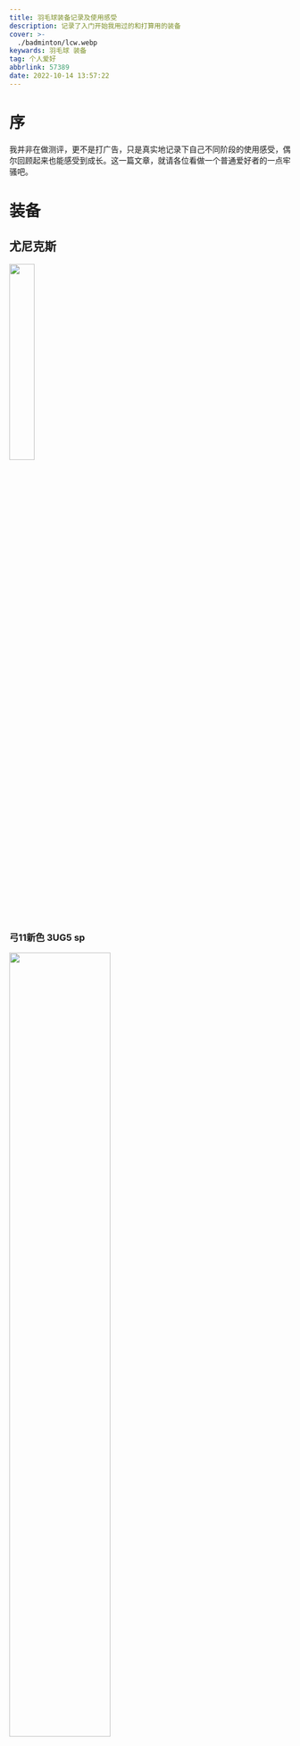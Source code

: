 ```yaml
---
title: 羽毛球装备记录及使用感受
description: 记录了入门开始我用过的和打算用的装备
cover: >-
  ./badminton/lcw.webp
keywards: 羽毛球 装备
tag: 个人爱好
abbrlink: 57389
date: 2022-10-14 13:57:22
---
```

# 序

我并非在做测评，更不是打广告，只是真实地记录下自己不同阶段的使用感受，偶尔回顾起来也能感受到成长。这一篇文章，就请各位看做一个普通爱好者的一点牢骚吧。

# 装备

## 尤尼克斯 

<img src="./badminton/yonex.png" width="30%">

### 弓11新色 3UG5 sp 

<img src="./badminton/gong11-1.jpg" width="60%">

弓11是我第一把3U规格的拍子，也是第一把高端拍，至于为什么第一把选择了她，最重要的因素还是看中了她的颜值。
<img src="./badminton/gong11-2.jpg" width="50%">

刚穿完线挥动起来还是有点担忧的，并不是立马能够适应，但打了一场之后就深深爱上了。

刚入门就听说遇事不决弓11，果真名不虚传，大拍面配合冷静的脚步能接到不少第一眼以为碰不到的球。  
未完待续···

### 二姐夫原色 4UG5 sp 

<img src="./badminton/zf2-1.jpg" width="50%">

二姐夫，我还未识得她庐山真面目的时候，就已经听说了“断腕神器”的鼎鼎大名。



---

## 胜利 

<img src="./badminton/victor.png" width="30%">

### 小隼 蓝4UG5 cn   
<img src="./badminton/xiaosun.jpg" width="50%">

这是我入的第二把中端拍，也许能算得上中高端，但使用感受却不尽人意。尤其我刚入门的时候，这把拍子在知乎、b站等等平台被宣传得神乎其神，甚至被冠以进阶拍性价比首选等等美誉。就从性价比说起，460左右的黑小隼还能跻身高性价比球拍的行列，而因为颜值和传销价格一路高歌猛进甚至售价突破600大关的蓝小隼，在我眼里已经完完全全没有性价比了。 

但不可否认的是，蓝色小隼的颜值确实说得过去，即使不算多么惊艳，也称得上百搭耐看了。  

然而，他与新手似乎并不适配，相对不大的拍框想要打中甜区，对于笨拙的我真的是难上加难。刚换上小隼的那一晚，隔几拍就能听到“悦耳”的打铁声，心疼漆水之余更是产生了前所未有的自我怀疑···

### 龙牙之刃 一代新色 3UG5 海外版 

<img src="./badminton/longya.jpg" width="45%">

论坛看多了难免对自己产生过高的期待，暗自以为越是门槛高的拍子越能彰显实力之强，越是冠军拍越能表现追求之高，然而真正上手了才知道自己还是菜狗一只。龙牙之刃对于现在的我就是如此，简直是洛基遇见雷神锤，根本使不动。之前从未体验过的巨大挥重让我直接选择了不穿线丢橱柜里吃灰。

除了认清自身之外，龙牙这把拍子的鉴定之路也让我收获不少。国行的胜利都是可以在微信公众号扫码鉴定的，但海外版却走不通这条路，而中羽许多大佬钟情yy对胜利帖子往往爱搭不理，这就导致了海外版的胜利拍很难做到确定正品。而这次通过与南大和园开货梯与老板的交流，我了解到，除了观察拍锥处贴纸在不同角度下的双V之外，还可以通过线钉来加以确认。我暂时对线钉没有什么观察和了解，只是匆匆听见老板说yy线钉做的比较潦草，而李宁和胜利的线钉往往做的比较规范。这一辨认技巧我多加了解之后再找机会分享给大家。

另外还有一个不大可靠的判别方法。正品“店大欺客”往往不会很在意一些无关紧要的细节，经常出现T头处v有点歪，甚至是钢号有点偏的情况，所以常常遇到标或者钢号有点歪的情况不必着急，很可能只是大厂有点散漫罢了。

落灰两周多后和学校对面羽球店老板交流了一番，老板恰好认识个朋友想要龙二换龙一，我寻思着落灰也是落灰，不如换一把能打的算了，于是与龙牙之刃一代的第一段短暂缘分就告一段落了···


### 龙牙之刃 二代 3UG5 国行版

<img src="./badminton/longya2.jpg" width="45%">

上面也提到了，这把拍子是我用龙牙一换来的。这里不得不提一下别人对这把拍子的看法。

常见说法：进攻性较龙一有所下滑，但控制等方面更轻松了。4u龙二类似平衡拍，硬度类似白爪，比黑隼进攻性略强。但漆水脆，且论坛上出现较大规模的拍头断裂情况。

拿到手，黑紫配色的颜值还是很惊艳的，虽然没有很多细节的雕琢，但总体看上去自带一股厚重的霸气。

---

## 李宁  

<img src="./badminton/lining.png" width="30%">

### 锋影500 4UG5 

<img src="./badminton/fy500.jpg" width="50%">

## 其他品牌

### 波力 J20-010 4UG5

<img src="./badminton/boloj20.jpg" width="50%">

### 击破 TK70 4UG5

<img src="./badminton/jipotk70.jpg" width="50%">

